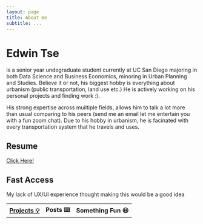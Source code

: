 ```yaml
---
layout: page
title: About me
subtitle: ...
---
```


# Edwin Tse
is a senior year undegraduate student currently at UC San Diego majoring in both Data Science and Business Economics, minoring in Urban Planning and Studies. Believe it or not, his biggest hobby is everything about urbanism (public transportation, land use etc.) He is actively working on his personal projects and finding work :).

His strong expertise across muiltiple fields, allows him to talk a lot more than usual comparing to his peers (send me an email let me entertain you with a fun zoom chat). Due to his hobby in urbanism, he is facinated with every transportation system that he travels and uses. 

## Resume
[Click Here!](/EdwinTseResume.pdf)

## Fast Access
My lack of UX/UI experience thought making this would be a good idea



<div align="center">
  <table>
  <tr>
    <th><a href="/projects">Projects 💡</a></th>
    <th> Posts ⌨️</th>
    <th>Something Fun 😆 </th>
  </tr>
  </table>
</div>
